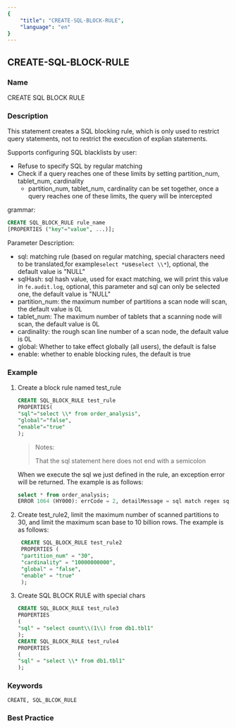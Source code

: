 ```yaml
---
{
    "title": "CREATE-SQL-BLOCK-RULE",
    "language": "en"
}
---
```


<!--
Licensed to the Apache Software Foundation (ASF) under one
or more contributor license agreements.  See the NOTICE file
distributed with this work for additional information
regarding copyright ownership.  The ASF licenses this file
to you under the Apache License, Version 2.0 (the
"License"); you may not use this file except in compliance
with the License.  You may obtain a copy of the License at

  http://www.apache.org/licenses/LICENSE-2.0

Unless required by applicable law or agreed to in writing,
software distributed under the License is distributed on an
"AS IS" BASIS, WITHOUT WARRANTIES OR CONDITIONS OF ANY
KIND, either express or implied.  See the License for the
specific language governing permissions and limitations
under the License.
-->

## CREATE-SQL-BLOCK-RULE

### Name

CREATE SQL BLOCK RULE

### Description

This statement creates a SQL blocking rule, which is only used to restrict query statements, not to restrict the execution of explian statements.

Supports configuring SQL blacklists by user:

- Refuse to specify SQL by regular matching
- Check if a query reaches one of these limits by setting partition_num, tablet_num, cardinality
  - partition_num, tablet_num, cardinality can be set together, once a query reaches one of these limits, the query will be intercepted

grammar:

```sql
CREATE SQL_BLOCK_RULE rule_name
[PROPERTIES ("key"="value", ...)];
````

Parameter Description:

- sql: matching rule (based on regular matching, special characters need to be translated,for example`select *`use`select \\*`), optional, the default value is "NULL"
- sqlHash: sql hash value, used for exact matching, we will print this value in `fe.audit.log`, optional, this parameter and sql can only be selected one, the default value is "NULL"
- partition_num: the maximum number of partitions a scan node will scan, the default value is 0L
- tablet_num: The maximum number of tablets that a scanning node will scan, the default value is 0L
- cardinality: the rough scan line number of a scan node, the default value is 0L
- global: Whether to take effect globally (all users), the default is false
- enable: whether to enable blocking rules, the default is true

### Example

1. Create a block rule named test_rule

    ```sql
    CREATE SQL_BLOCK_RULE test_rule
    PROPERTIES(
    "sql"="select \\* from order_analysis",
    "global"="false",
    "enable"="true"
    );
    ````

    >Notes:
    >
    >That the sql statement here does not end with a semicolon
    
    When we execute the sql we just defined in the rule, an exception error will be returned. The example is as follows:
    
    ```sql
    select * from order_analysis;
    ERROR 1064 (HY000): errCode = 2, detailMessage = sql match regex sql block rule: order_analysis_rule
    ````


2. Create test_rule2, limit the maximum number of scanned partitions to 30, and limit the maximum scan base to 10 billion rows. The example is as follows:

   ```sql
    CREATE SQL_BLOCK_RULE test_rule2
    PROPERTIES (
    "partition_num" = "30",
    "cardinality" = "10000000000",
    "global" = "false",
    "enable" = "true"
    );
   ````
3. Create SQL BLOCK RULE with special chars

    ```sql
    CREATE SQL_BLOCK_RULE test_rule3
    PROPERTIES
    ( 
    "sql" = "select count\\(1\\) from db1.tbl1"
    );
    CREATE SQL_BLOCK_RULE test_rule4
    PROPERTIES
    ( 
    "sql" = "select \\* from db1.tbl1"
    );
    ```

### Keywords

````text
CREATE, SQL_BLCOK_RULE
````

### Best Practice


